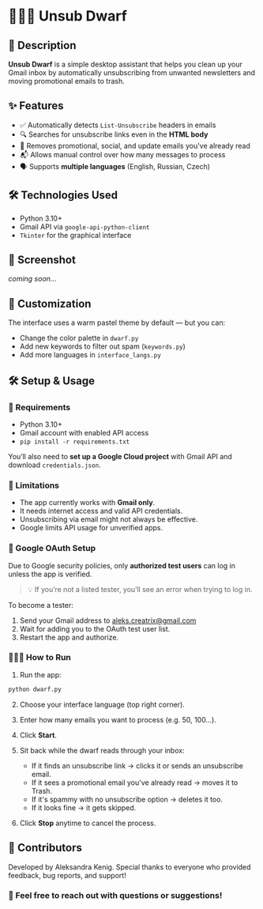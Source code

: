 # 🧙🏻‍♂️ Unsub Dwarf

## 💌 Description
**Unsub Dwarf** is a simple desktop assistant that helps you clean up your Gmail inbox by automatically unsubscribing from unwanted newsletters and moving promotional emails to trash.  

## ✨ Features

- ✅ Automatically detects `List-Unsubscribe` headers in emails
- 🔍 Searches for unsubscribe links even in the **HTML body**
- 🧹 Removes promotional, social, and update emails you've already read
- 📬 Allows manual control over how many messages to process
- 🗣️ Supports **multiple languages** (English, Russian, Czech)

## 🛠️ Technologies Used
- Python 3.10+
- Gmail API via `google-api-python-client`
- `Tkinter` for the graphical interface
## 👀 Screenshot

_coming soon..._

## 🎨 Customization

The interface uses a warm pastel theme by default — but you can:
- Change the color palette in `dwarf.py`
- Add new keywords to filter out spam (`keywords.py`)
- Add more languages in `interface_langs.py`

## 🛠️ Setup & Usage

### 🧪 Requirements

- Python 3.10+
- Gmail account with enabled API access
- `pip install -r requirements.txt`

You’ll also need to **set up a Google Cloud project** with Gmail API and download `credentials.json`.

### 🚫 Limitations

- The app currently works with **Gmail only**.
- It needs internet access and valid API credentials.
- Unsubscribing via email might not always be effective.
- Google limits API usage for unverified apps.

### 🔐 Google OAuth Setup

Due to Google security policies, only **authorized test users** can log in unless the app is verified.

> 💡 If you’re not a listed tester, you’ll see an error when trying to log in.

To become a tester:
1. Send your Gmail address to [aleks.creatrix@gmail.com](mailto:aleks.creatrix@gmail.com)
2. Wait for adding you to the OAuth test user list.
3. Restart the app and authorize.

### 🧙🏻‍♂️ How to Run

1. Run the app:
```bash
python dwarf.py
```
2. Choose your interface language (top right corner).
3. Enter how many emails you want to process (e.g. 50, 100...).
4. Click **Start**.
5. Sit back while the dwarf reads through your inbox:
   - If it finds an unsubscribe link → clicks it or sends an unsubscribe email.
   - If it sees a promotional email you've already read → moves it to Trash.
   - If it's spammy with no unsubscribe option → deletes it too.
   - If it looks fine → it gets skipped.

6. Click **Stop** anytime to cancel the process.

## 👥 Contributors
Developed by Aleksandra Kenig. Special thanks to everyone who provided feedback, bug reports, and support!

### 📩 Feel free to reach out with questions or suggestions!
